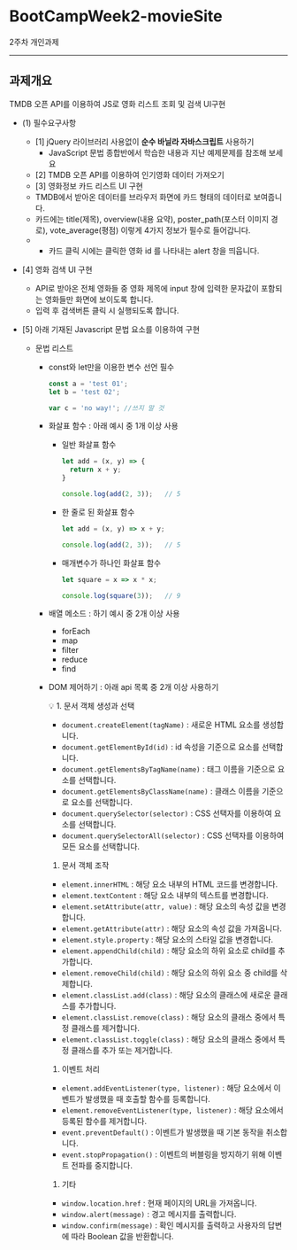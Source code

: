 # BootCampWeek2-movieSite
2주차 개인과제

---
## 과제개요
TMDB 오픈 API를 이용하여 JS로 영화 리스트 조회 및 검색 UI구현


- (1) 필수요구사항
    - [1] jQuery 라이브러리 사용없이 **순수 바닐라 자바스크립트** 사용하기
        - JavaScript 문법 종합반에서 학습한 내용과 지난 예제문제를 참조해 보세요
    - [2] TMDB 오픈 API를 이용하여 인기영화 데이터 가져오기
    - [3] 영화정보 카드 리스트 UI 구현
    - TMDB에서 받아온 데이터를 브라우저 화면에 카드 형태의 데이터로 보여줍니다.
    - 카드에는 title(제목), overview(내용 요약), poster_path(포스터 이미지 경로), vote_average(평점) 이렇게 4가지 정보가 필수로 들어갑니다.
    - - 카드 클릭 시에는 클릭한 영화 id 를 나타내는 alert 창을 띄웁니다.
        
- [4] 영화 검색 UI 구현
    - API로 받아온 전체 영화들 중 영화 제목에 input 창에 입력한 문자값이 포함되는 영화들만 화면에 보이도록 합니다.
    - 입력 후 검색버튼 클릭 시 실행되도록 합니다.
- [5] 아래 기재된 Javascript 문법 요소를 이용하여 구현
    - 문법 리스트
        - const와 let만을 이용한 변수 선언 필수
            
            ```jsx
            const a = 'test 01';
            let b = 'test 02';
            
            var c = 'no way!'; //쓰지 말 것
            ```
            
        - 화살표 함수 : 아래 예시 중 1개 이상 사용
            - 일반 화살표 함수
                
                ```jsx
                let add = (x, y) => {
                  return x + y;
                }
                
                console.log(add(2, 3));   // 5
                ```
                
            - 한 줄로 된 화살표 함수
                
                ```jsx
                let add = (x, y) => x + y;
                
                console.log(add(2, 3));   // 5
                ```
                
            - 매개변수가 하나인 화살표 함수
                
                ```jsx
                let square = x => x * x;
                
                console.log(square(3));   // 9
                ```
                
        - 배열 메소드 : 하기 예시 중 2개 이상 사용
            - forEach
            - map
            - filter
            - reduce
            - find
        - DOM 제어하기 : 아래 api 목록 중 2개 이상 사용하기
            
            <aside>
            💡 1.  문서 객체 생성과 선택
            
            - `document.createElement(tagName)` : 새로운 HTML 요소를 생성합니다.
            - `document.getElementById(id)` : id 속성을 기준으로 요소를 선택합니다.
            - `document.getElementsByTagName(name)` : 태그 이름을 기준으로 요소를 선택합니다.
            - `document.getElementsByClassName(name)` : 클래스 이름을 기준으로 요소를 선택합니다.
            - `document.querySelector(selector)` : CSS 선택자를 이용하여 요소를 선택합니다.
            - `document.querySelectorAll(selector)` : CSS 선택자를 이용하여 모든 요소를 선택합니다.
            1. 문서 객체 조작
            - `element.innerHTML` : 해당 요소 내부의 HTML 코드를 변경합니다.
            - `element.textContent` : 해당 요소 내부의 텍스트를 변경합니다.
            - `element.setAttribute(attr, value)` : 해당 요소의 속성 값을 변경합니다.
            - `element.getAttribute(attr)` : 해당 요소의 속성 값을 가져옵니다.
            - `element.style.property` : 해당 요소의 스타일 값을 변경합니다.
            - `element.appendChild(child)` : 해당 요소의 하위 요소로 child를 추가합니다.
            - `element.removeChild(child)` : 해당 요소의 하위 요소 중 child를 삭제합니다.
            - `element.classList.add(class)` : 해당 요소의 클래스에 새로운 클래스를 추가합니다.
            - `element.classList.remove(class)` : 해당 요소의 클래스 중에서 특정 클래스를 제거합니다.
            - `element.classList.toggle(class)` : 해당 요소의 클래스 중에서 특정 클래스를 추가 또는 제거합니다.
            1. 이벤트 처리
            - `element.addEventListener(type, listener)` : 해당 요소에서 이벤트가 발생했을 때 호출할 함수를 등록합니다.
            - `element.removeEventListener(type, listener)` : 해당 요소에서 등록된 함수를 제거합니다.
            - `event.preventDefault()` : 이벤트가 발생했을 때 기본 동작을 취소합니다.
            - `event.stopPropagation()` : 이벤트의 버블링을 방지하기 위해 이벤트 전파를 중지합니다.
            1. 기타
            - `window.location.href` : 현재 페이지의 URL을 가져옵니다.
            - `window.alert(message)` : 경고 메시지를 출력합니다.
            - `window.confirm(message)` : 확인 메시지를 출력하고 사용자의 답변에 따라 Boolean 값을 반환합니다.
            </aside>
